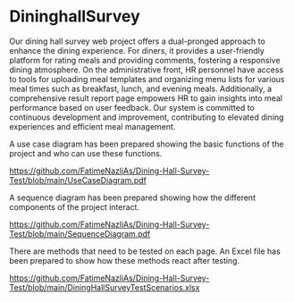 # DininghallSurvey

Our dining hall survey web project offers a dual-pronged approach to enhance the dining experience. For diners, it provides a user-friendly platform for rating meals and providing comments, fostering a responsive dining atmosphere. On the administrative front, HR personnel have access to tools for uploading meal templates and organizing menu lists for various meal times such as breakfast, lunch, and evening meals. Additionally, a comprehensive result report page empowers HR to gain insights into meal performance based on user feedback. Our system is committed to continuous development and improvement, contributing to elevated dining experiences and efficient meal management.


A use case diagram has been prepared showing the basic functions of the project and who can use these functions.

https://github.com/FatimeNazliAs/Dining-Hall-Survey-Test/blob/main/UseCaseDiagram.pdf


A sequence diagram has been prepared showing how the different components of the project interact.

https://github.com/FatimeNazliAs/Dining-Hall-Survey-Test/blob/main/SequenceDiagram.pdf


There are methods that need to be tested on each page. An Excel file has been prepared to show how these methods react after testing. 

https://github.com/FatimeNazliAs/Dining-Hall-Survey-Test/blob/main/DiningHallSurveyTestScenarios.xlsx
 
